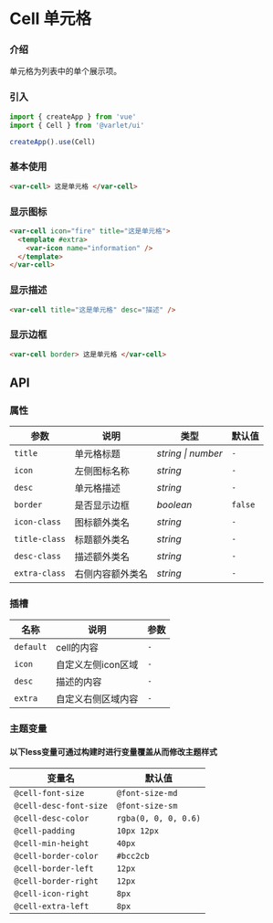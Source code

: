 # Cell 单元格

### 介绍

单元格为列表中的单个展示项。

### 引入

```js
import { createApp } from 'vue'
import { Cell } from '@varlet/ui'

createApp().use(Cell)
```

### 基本使用

```html
<var-cell> 这是单元格 </var-cell>
```

### 显示图标
```html
<var-cell icon="fire" title="这是单元格">
  <template #extra>
    <var-icon name="information" />
  </template>
</var-cell>
```

### 显示描述
```html
<var-cell title="这是单元格" desc="描述" />
```

### 显示边框
```html
<var-cell border> 这是单元格 </var-cell>
```

## API

### 属性

| 参数 | 说明 | 类型 | 默认值 |
| ----- | -------------- | -------- | ---------- |
| `title` | 单元格标题	| _string \| number_ | `-` |
| `icon` | 左侧图标名称 | _string_ | `-` |
| `desc` | 单元格描述 | _string_ | `-` |
| `border` | 是否显示边框 | _boolean_ | `false` |
| `icon-class` | 图标额外类名 | _string_ | `-` |
| `title-class` | 标题额外类名 | _string_ | `-` |
| `desc-class` | 描述额外类名 | _string_ | `-` |
| `extra-class` | 右侧内容额外类名 | _string_ | `-` |

### 插槽

| 名称 | 说明 | 参数 |
| ----- | -------------- | -------- |
| `default` | cell的内容 | `-` |
| `icon` | 自定义左侧icon区域 | `-` |
| `desc` | 描述的内容 | `-` |
| `extra` | 自定义右侧区域内容 | `-` |

### 主题变量
#### 以下less变量可通过构建时进行变量覆盖从而修改主题样式

| 变量名 | 默认值 |
| --- | --- |
| `@cell-font-size` | `@font-size-md` |
| `@cell-desc-font-size` | `@font-size-sm` |
| `@cell-desc-color` | `rgba(0, 0, 0, 0.6)` |
| `@cell-padding` | `10px 12px` |
| `@cell-min-height` | `40px` |
| `@cell-border-color` | `#bcc2cb` |
| `@cell-border-left` | `12px` |
| `@cell-border-right` | `12px` |
| `@cell-icon-right` | `8px` |
| `@cell-extra-left` | `8px` |
